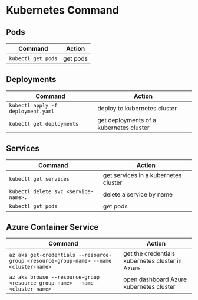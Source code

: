 # Kubernetes Command

## Pods

| Command                                                                                        |               Action                                         |
|------------------------------------------------------------------------------------------------|--------------------------------------------------------------|
|`kubectl get pods`                                                                              | get pods                                                     |

## Deployments

| Command                                                                                        |               Action                                         |
|------------------------------------------------------------------------------------------------|--------------------------------------------------------------|
|`kubectl apply -f deployment.yaml`                                                              | deploy to kubernetes cluster                                 |
|`kubectl get deployments`                                                                       | get deployments of a kubernetes cluster                      |

## Services

| Command                                                                                        |               Action                                         |
|------------------------------------------------------------------------------------------------|--------------------------------------------------------------|
|`kubectl get services`                                                                          | get services in a kubernetes cluster                         |
|`kubectl delete svc <service-name>.`                                                            | delete a service by name                                     |
|`kubectl get pods`                                                                              | get pods                                                     |


## Azure Container Service

| Command                                                                                        |               Action                                         |
|------------------------------------------------------------------------------------------------|--------------------------------------------------------------|
|`az aks get-credentials --resource-group <resource-group-name> --name <cluster-name>`           | get the credentials kubernetes cluster in Azure              |
|`az aks browse --resource-group  <resource-group-name> --name <cluster-name>`                   | open dashboard Azure kubernetes cluster                      |
